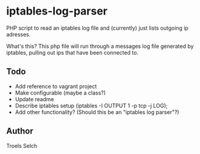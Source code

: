 iptables-log-parser
===================

PHP script to read an iptables log file and (currently) just lists outgoing ip adresses.

What's this?
This php file will run through a messages log file generated by iptables,
pulling out ips that have been connected to.

Todo
----

- Add reference to vagrant project
- Make configurable (maybe a class?)
- Update readme 
- Describe iptables setup (iptables -I OUTPUT 1 -p tcp -j LOG);
- Add other functionality? (Should this be an "iptables log parser"?)

Author
------

Troels Selch
